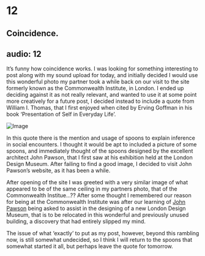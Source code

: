 # 12
## Coincidence.
audio: 12
---

It’s funny how coincidence works. I was looking for something interesting to post along with my sound upload for today, and initially decided I would use this wonderful photo my partner took a while back on our visit to the site formerly known as the Commonwealth Institute, in London. I ended up deciding against it as not really relevant, and wanted to use it at some point more creatively for a future post, I decided instead to include a quote from William I. Thomas, that I first enjoyed when cited by Erving Goffman in his book ‘Presentation of Self in Everyday Life’. 

![Image](/assets/img/Snd-12.jpg) 

In this quote there is the mention and usage of spoons to explain inference in social encounters. I thought it would be apt to included a picture of some spoons, and immediately thought of the spoons designed by the excellent architect John Pawson, that I first saw at his exhibition held at the London Design Museum. After failing to find a good image, I decided to visit John Pawson’s website, as it has been a while. 

After opening of the site I was greeted with a very similar image of what appeared to be of the same ceiling in my partners photo, that of the Commonwealth Institue…?? After some thought I remembered our reason for being at the Commonwealth Institute was after our learning of <a href="http://www.johnpawson.com/" title="John Pawson">John Pawson</a> being asked to assist in the designing of a new London Design Museum, that is to be relocated in this wonderful and previously unused building, a discovery that had entirely slipped my mind. 

The issue of what ‘exactly’ to put as my post, however, beyond this rambling now, is still somewhat undecided, so I think I will return to the spoons that somewhat started it all, but perhaps leave the quote for tomorrow.